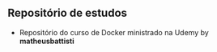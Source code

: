 ## Repositório de estudos

- Repositório do curso de Docker ministrado na Udemy by **matheusbattisti**
